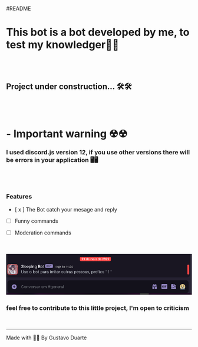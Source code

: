 #README 

<h1> This bot is a bot developed by me, to test my knowledger🤖🤖 </h1>

<br>
<br>

<h2> Project under construction... 🛠🛠</h2>


<br>
<br>

<h1> - Important warning ☢☢</h1>

<h3> I used discord.js version 12, if you use other versions there will be errors in your application 🖥🖥</h3>


<br>
<br>


### Features

- [ x ] The Bot catch your mesage and reply
- [ ] Funny commands
- [ ] Moderation commands


<br>
<br>


<img alt="Readme" src="./images/Exemplo-foto.png"/>

<br>

<h3>feel free to contribute to this little project, I'm open to criticism</h3>


<br>
<hr/>


<p>Made with 💜💜  By Gustavo Duarte</p>






